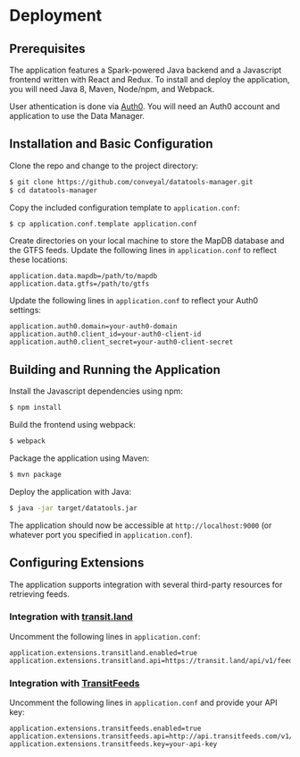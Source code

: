 # Deployment

## Prerequisites

The application features a Spark-powered Java backend and a Javascript frontend written with React and Redux. To install and deploy the application, you will need Java 8, Maven, Node/npm, and Webpack.

User athentication is done via [Auth0](http://auth0.com). You will need an Auth0 account and application to use the Data Manager.

## Installation and Basic Configuration

Clone the repo and change to the project directory:

```bash
$ git clone https://github.com/conveyal/datatools-manager.git
$ cd datatools-manager
```

Copy the included configuration template to `application.conf`:

```bash
$ cp application.conf.template application.conf
```

Create directories on your local machine to store the MapDB database and the GTFS feeds. Update the following lines in `application.conf` to reflect these locations:

```
application.data.mapdb=/path/to/mapdb
application.data.gtfs=/path/to/gtfs
```

Update the following lines in `application.conf` to reflect your Auth0 settings:

```
application.auth0.domain=your-auth0-domain
application.auth0.client_id=your-auth0-client-id
application.auth0.client_secret=your-auth0-client-secret
```

## Building and Running the Application

Install the Javascript dependencies using npm:

```bash
$ npm install
```

Build the frontend using webpack:

```bash
$ webpack
```

Package the application using Maven:

```bash
$ mvn package
```

Deploy the application with Java:

```bash
$ java -jar target/datatools.jar
```

The application should now be accessible at `http://localhost:9000` (or whatever port you specified in `application.conf`).

## Configuring Extensions

The application supports integration with several third-party resources for retrieving feeds.

### Integration with [transit.land](https://transit.land/)

Uncomment the following lines in `application.conf`:

```
application.extensions.transitland.enabled=true
application.extensions.transitland.api=https://transit.land/api/v1/feeds
```

### Integration with [TransitFeeds](http://transitfeeds.com/)

Uncomment the following lines in `application.conf` and provide your API key:

```
application.extensions.transitfeeds.enabled=true
application.extensions.transitfeeds.api=http://api.transitfeeds.com/v1/getFeeds
application.extensions.transitfeeds.key=your-api-key
```

